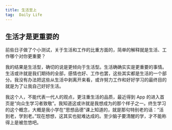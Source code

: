 ```yaml
---
title: 生活至上
tag:  Daily Life
---
```

## 生活才是更重要的

前些日子做了个小测试，关于生活和工作的比重方面的，简单的解释就是生活、工作哪个对你更重要？

我的结果是生活型，确切的说是更倾向于生活型。生活确确实实是更重要的事情。生活或许就是我们期待的全部，感情也好、工作也罢，这些其实都是生活的一个部分。我没有办法把这些从生活中剥离开来看，或许努力工作和好好学习的最终目的就是为了让我自己好好生活。

我这个人，不能代表一代人的观点，更注重生活的品质，最近得到 App 的进入首页是“向众生学习者致敬”。我知道这或许就是我想成为的那个样子之一。终生学习的这个概念，大概是我小学在“思想品德”课上知道的，就是那句特别老的话：“活到老，学到老。”现在想想，这其实也挺难达成的。至少脑子要清醒的学，才不能称得上是被忽悠吧。
